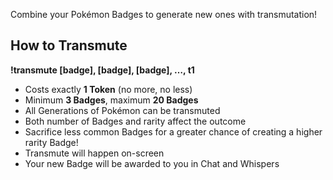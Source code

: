 Combine your Pokémon Badges to generate new ones with transmutation!

## How to Transmute
**!transmute [badge], [badge], [badge], …, t1**

- Costs exactly **1 Token** (no more, no less)
- Minimum **3 Badges**, maximum **20 Badges**
- All Generations of Pokémon can be transmuted
- Both number of Badges and rarity affect the outcome
- Sacrifice less common Badges for a greater chance of creating a higher rarity Badge!
- Transmute will happen on-screen
- Your new Badge will be awarded to you in Chat and Whispers